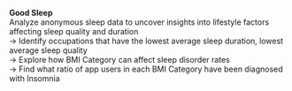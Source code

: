 **Good Sleep** </br>
Analyze anonymous sleep data to uncover insights into lifestyle factors affecting sleep quality and duration </br>
-> Identify occupations that have the lowest average sleep duration, lowest average sleep quality </br>
-> Explore how BMI Category can affect sleep disorder rates </br>
-> Find what ratio of app users in each BMI Category have been diagnosed with Insomnia </br>
